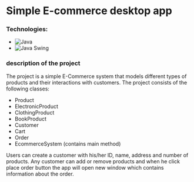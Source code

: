# Simple E-commerce desktop app
### Technologies:
- ![Java](https://img.shields.io/badge/Java-%2320232a.svg?style=for-the-badge&logo=Java&logoColor=%2361DAFB)
- ![Java Swing](https://img.shields.io/badge/Java-Swing-%2320232a.svg?style=for-the-badge&logo=Java-Swing&logoColor=%2361DAFB)

### description of the project
The project is a simple E-Commerce system that models different types of products and
their interactions with customers. The project consists of the following classes:
- Product
- ElectronicProduct
- ClothingProduct
- BookProduct
- Customer
- Cart
- Order
- EcommerceSystem (contains main method)

Users can create a customer with his/her ID, name, address and number of products. Any customer can add or remove products and when he click place order button the app will open new window which contains information about the order.
